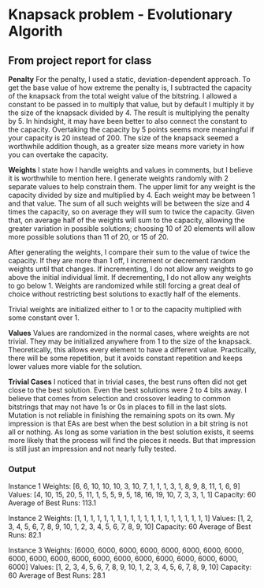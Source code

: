 # Knapsack problem - Evolutionary Algorith

## From project report for class
**Penalty**
For the penalty, I used a static, deviation-dependent approach. To get the base value of how extreme the penalty is, I subtracted the capacity of the knapsack from the total weight value of the bitstring. I allowed a constant to be passed in to multiply that value, but by default I multiply it by the size of the knapsack divided by 4. The result is multiplying the penalty by 5. In hindsight, it may have been better to also connect the constant to the capacity. Overtaking the capacity by 5 points seems more meaningful if your capacity is 20 instead of 200. The size of the knapsack seemed a worthwhile addition though, as a greater size means more variety in how you can overtake the capacity.

**Weights**
I state how I handle weights and values in comments, but I believe it is worthwhile to mention here. I generate weights randomly with 2 separate values to help constrain them. The upper limit for any weight is the capacity divided by size and multiplied by 4. Each weight may be between 1 and that value. The sum of all such weights will be between the size and 4 times the capacity, so on average they will sum to twice the capacity. Given that, on average half of the weights will sum to the capacity, allowing the greater variation in possible solutions; choosing 10 of 20 elements will allow more possible solutions than 11 of 20, or 15 of 20.

After generating the weights, I compare their sum to the value of twice the capacity. If they are more than 1 off, I increment or decrement random weights until that changes. If incrementing, I do not allow any weights to go above the initial individual limit. If decrementing, I do not allow any weights to go below 1. Weights are randomized while still forcing a great deal of choice without restricting best solutions to exactly half of the elements.

Trivial weights are initialized either to 1 or to the capacity multiplied with some constant over 1.

**Values**
Values are randomized in the normal cases, where weights are not trivial. They may be initialized anywhere from 1 to the size of the knapsack. Theoretically, this allows every element to have a different value. Practically, there will be some repetition, but it avoids constant repetition and keeps lower values more viable for the solution.

**Trivial Cases**
I noticed that in trivial cases, the best runs often did not get close to the best solution. Even the best solutions were 2 to 4 bits away. I believe that comes from selection and crossover leading to common bitstrings that may not have 1s or 0s in places to fill in the last slots. Mutation is not reliable in finishing the remaining spots on its own. My impression is that EAs are best when the best solution in a bit string is not all or nothing. As long as some variation in the best solution exists, it seems more likely that the process will find the pieces it needs. But that impression is still just an impression and not nearly fully tested.

### Output
Instance 1
  Weights: [6, 6, 10, 10, 10, 3, 10, 7, 1, 1, 1, 3, 1, 8, 9, 8, 11, 1, 6, 9]
  Values: [4, 10, 15, 20, 5, 11, 1, 5, 5, 9, 5, 18, 16, 19, 10, 7, 3, 3, 1, 1]
  Capacity: 60
  Average of Best Runs: 113.1

Instance 2
  Weights: [1, 1, 1, 1, 1, 1, 1, 1, 1, 1, 1, 1, 1, 1, 1, 1, 1, 1, 1, 1]
  Values: [1, 2, 3, 4, 5, 6, 7, 8, 9, 10, 1, 2, 3, 4, 5, 6, 7, 8, 9, 10]
  Capacity: 60
  Average of Best Runs: 82.1

Instance 3
  Weights: [6000, 6000, 6000, 6000, 6000, 6000, 6000, 6000, 6000, 6000, 6000, 6000, 6000, 6000, 6000, 6000, 6000, 6000, 6000, 6000]
  Values: [1, 2, 3, 4, 5, 6, 7, 8, 9, 10, 1, 2, 3, 4, 5, 6, 7, 8, 9, 10]
  Capacity: 60
  Average of Best Runs: 28.1
